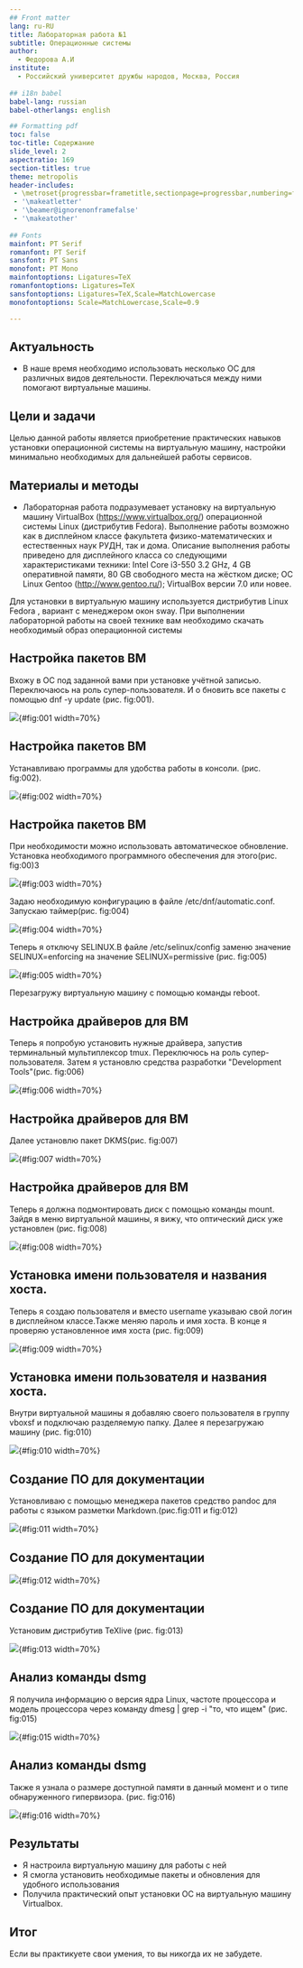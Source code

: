 ```yaml
---
## Front matter
lang: ru-RU
title: Лабораторная работа №1
subtitle: Операционные системы
author:
  - Федорова А.И
institute:
  - Российский университет дружбы народов, Москва, Россия
 
## i18n babel
babel-lang: russian
babel-otherlangs: english

## Formatting pdf
toc: false
toc-title: Содержание
slide_level: 2
aspectratio: 169
section-titles: true
theme: metropolis
header-includes:
 - \metroset{progressbar=frametitle,sectionpage=progressbar,numbering=fraction}
 - '\makeatletter'
 - '\beamer@ignorenonframefalse'
 - '\makeatother'
 
## Fonts
mainfont: PT Serif
romanfont: PT Serif
sansfont: PT Sans
monofont: PT Mono
mainfontoptions: Ligatures=TeX
romanfontoptions: Ligatures=TeX
sansfontoptions: Ligatures=TeX,Scale=MatchLowercase
monofontoptions: Scale=MatchLowercase,Scale=0.9

---
```


## Актуальность

- В наше время необходимо использовать несколько ОС для различных видов деятельности. Переключаться между ними помогают виртуальные машины.

## Цели и задачи

Целью данной работы является приобретение практических навыков установки операционной системы на виртуальную машину, настройки минимально необходимых для дальнейшей работы сервисов.

## Материалы и методы

- Лабораторная работа подразумевает установку на виртуальную машину VirtualBox (https://www.virtualbox.org/) операционной системы Linux (дистрибутив Fedora).
Выполнение работы возможно как в дисплейном классе факультета физико-математических и естественных наук РУДН, так и дома. Описание выполнения работы приведено для дисплейного класса со следующими характеристиками техники: Intel Core i3-550 3.2 GHz, 4 GB оперативной памяти, 80 GB свободного места на жёстком диске; ОС Linux Gentoo (http://www.gentoo.ru/); VirtualBox версии 7.0 или новее.

Для установки в виртуальную машину используется дистрибутив Linux Fedora , вариант с менеджером окон sway.
При выполнении лабораторной работы на своей технике вам необходимо скачать необходимый образ операционной системы


## Настройка пакетов BM

Вхожу в ОС под заданной вами при установке учётной записью. Переключаюсь на роль супер-пользователя. И о бновить все пакеты с помощью dnf -y update (рис. fig:001). 

![](/home/aifedorova/Изображения/1.png){#fig:001 width=70%}

## Настройка пакетов BM

Устанавливаю программы для удобства работы в консоли. (рис. fig:002). 

![](/home/aifedorova/Изображения/2.png){#fig:002 width=70%}

## Настройка пакетов BM

При необходимости можно использовать автоматическое обновление.
Установка необходимого программного обеспечения для этого(рис. fig:00)3

![](/home/aifedorova/Изображения/3.png){#fig:003 width=70%}

Задаю необходимую конфигурацию в файле /etc/dnf/automatic.conf. Запускаю таймер(рис. fig:004)

![](/home/aifedorova/Изображения/4.png){#fig:004 width=70%}

Теперь я отключу SELINUX.В файле /etc/selinux/config заменю значение SELINUX=enforcing на значение SELINUX=permissive (рис. fig:005)

![](/home/aifedorova/Изображения/5.png){#fig:005 width=70%}

Перезагружу виртуальную машину с помощью команды reboot.


## Настройка драйверов для ВМ

Теперь я попробую установить нужные драйвера, запустив терминальный мультиплексор tmux. Переключюсь на роль супер-пользователя. Затем я установлю  средства разработки "Development Tools"(рис. fig:006)

![](/home/aifedorova/Изображения/6.png){#fig:006 width=70%}

## Настройка драйверов для ВМ

Далее установлю пакет DKMS(рис. fig:007)

![](/home/aifedorova/Изображения/7.png){#fig:007 width=70%}

## Настройка драйверов для ВМ

Теперь я должна подмонтировать  диск с помощью команды mount. Зайдя в меню виртуальной машины, я вижу, что оптический диск уже установлен (рис. fig:008)

![](/home/aifedorova/Изображения/8.png){#fig:008 width=70%}

## Установка имени пользователя и названия хоста.

Теперь я создаю  пользователя и вместо username указываю свой логин в дисплейном классе.Также меняю пароль и имя хоста. В конце я проверяю установленное имя хоста (рис. fig:009)

![](/home/aifedorova/Изображения/9.png){#fig:009 width=70%}

## Установка имени пользователя и названия хоста.

 Внутри виртуальной машины я добавляю своего пользователя в группу vboxsf и подключаю разделяемую папку.
Далее я перезагружаю машину (рис. fig:010)

![](/home/aifedorova/Изображения/10.png){#fig:010 width=70%}

## Создание ПО для документации

 Установливаю с помощью менеджера пакетов средство pandoc для работы с языком разметки Markdown.(рис.fig:011 и  fig:012) 

![](/home/aifedorova/Изображения/11.png){#fig:011 width=70%}

## Создание ПО для документации

![](/home/aifedorova/Изображения/12.png){#fig:012 width=70%}

## Создание ПО для документации

Установим дистрибутив TeXlive (рис. fig:013)

![](/home/aifedorova/Изображения/13.png){#fig:013 width=70%}

## Анализ команды dsmg

Я получила информацию о версия ядра Linux, частоте процессора и модель процессора через команду dmesg | grep -i "то, что ищем" (рис. fig:015)

![](/home/aifedorova/Изображения/15.png){#fig:015 width=70%}

## Анализ команды dsmg

Также я узнала о размере доступной памяти в данный момент и о типе обнаруженного гипервизора. (рис. fig:016)

![](/home/aifedorova/Изображения/16.png){#fig:016 width=70%}

## Результаты

- Я настроила виртуальную машину для работы с ней
- Я смогла установить необходимые пакеты и обновления для удобного использования
- Получила практический опыт установки ОС на виртуальную машину Virtualbox.

## Итог

Если вы практикуете  свои умения, то вы никогда их не забудете.


